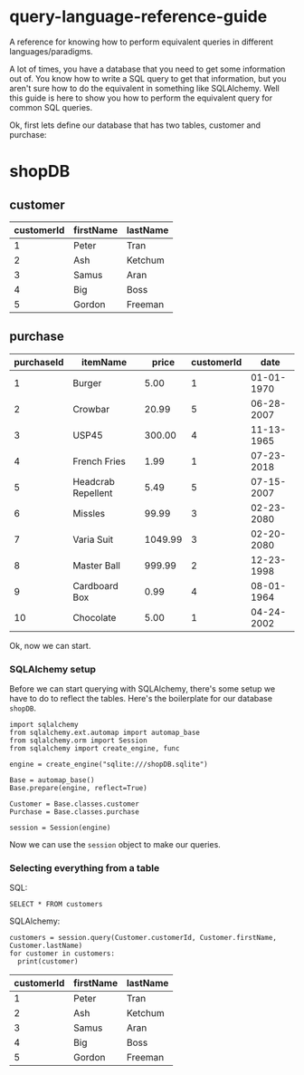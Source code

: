 # query-language-reference-guide
A reference for knowing how to perform equivalent queries in different languages/paradigms. 

A lot of times, you have a database that you need to get some information out of. You know how to write a SQL query to get that information, but you aren't sure how to do the equivalent in something like SQLAlchemy. Well this guide is here to show you how to perform the equivalent query for common SQL queries.

Ok, first lets define our database that has two tables, customer and purchase:

# shopDB

## customer
| customerId | firstName | lastName | 
| ---------- | --------- | -------- |
| 1 | Peter | Tran |
| 2 | Ash | Ketchum |
| 3 | Samus | Aran |
| 4 | Big | Boss |
| 5 | Gordon | Freeman |

## purchase
| purchaseId | itemName | price | customerId | date |
| ---------- | -------- | ----- | ---------- | ---- |
| 1 | Burger | 5.00 | 1 | 01-01-1970 |
| 2 | Crowbar | 20.99 | 5 | 06-28-2007 |
| 3 | USP45 | 300.00 | 4 | 11-13-1965 |
| 4 | French Fries | 1.99 | 1 | 07-23-2018 |
| 5 | Headcrab Repellent | 5.49 | 5 | 07-15-2007 |
| 6 | Missles | 99.99 | 3 | 02-23-2080 |
| 7 | Varia Suit | 1049.99 | 3 | 02-20-2080 |
| 8 | Master Ball | 999.99 | 2 | 12-23-1998 |
| 9 | Cardboard Box | 0.99 | 4 | 08-01-1964 |
| 10 | Chocolate | 5.00 | 1 | 04-24-2002 |

Ok, now we can start.

### SQLAlchemy setup
Before we can start querying with SQLAlchemy, there's some setup we have to do to reflect the tables.
Here's the boilerplate for our database `shopDB`.
```
import sqlalchemy
from sqlalchemy.ext.automap import automap_base
from sqlalchemy.orm import Session
from sqlalchemy import create_engine, func

engine = create_engine("sqlite:///shopDB.sqlite")

Base = automap_base()
Base.prepare(engine, reflect=True)

Customer = Base.classes.customer
Purchase = Base.classes.purchase

session = Session(engine)
```

Now we can use the `session` object to make our queries.

### Selecting everything from a table
SQL:
```
SELECT * FROM customers
```

SQLAlchemy:
```
customers = session.query(Customer.customerId, Customer.firstName, Customer.lastName)
for customer in customers:
  print(customer)
```

| customerId | firstName | lastName | 
| ---------- | --------- | -------- |
| 1 | Peter | Tran |
| 2 | Ash | Ketchum |
| 3 | Samus | Aran |
| 4 | Big | Boss |
| 5 | Gordon | Freeman |
